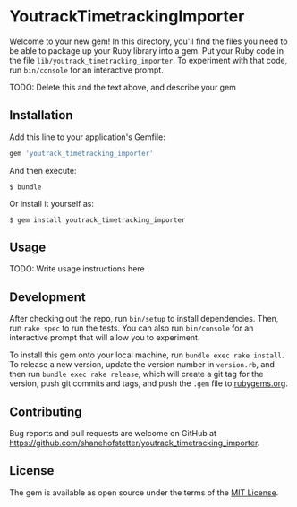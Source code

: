# YoutrackTimetrackingImporter

Welcome to your new gem! In this directory, you'll find the files you need to be able to package up your Ruby library into a gem. Put your Ruby code in the file `lib/youtrack_timetracking_importer`. To experiment with that code, run `bin/console` for an interactive prompt.

TODO: Delete this and the text above, and describe your gem

## Installation

Add this line to your application's Gemfile:

```ruby
gem 'youtrack_timetracking_importer'
```

And then execute:

    $ bundle

Or install it yourself as:

    $ gem install youtrack_timetracking_importer

## Usage

TODO: Write usage instructions here

## Development

After checking out the repo, run `bin/setup` to install dependencies. Then, run `rake spec` to run the tests. You can also run `bin/console` for an interactive prompt that will allow you to experiment.

To install this gem onto your local machine, run `bundle exec rake install`. To release a new version, update the version number in `version.rb`, and then run `bundle exec rake release`, which will create a git tag for the version, push git commits and tags, and push the `.gem` file to [rubygems.org](https://rubygems.org).

## Contributing

Bug reports and pull requests are welcome on GitHub at https://github.com/shanehofstetter/youtrack_timetracking_importer.

## License

The gem is available as open source under the terms of the [MIT License](https://opensource.org/licenses/MIT).
